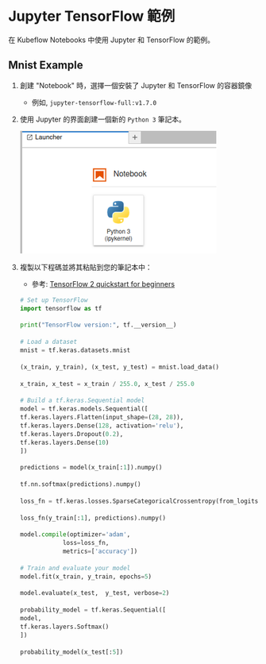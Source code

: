 # Jupyter TensorFlow 範例

在 Kubeflow Notebooks 中使用 Jupyter 和 TensorFlow 的範例。

## Mnist Example

1. 創建 "Notebook" 時，選擇一個安裝了 Jupyter 和 TensorFlow 的容器鏡像
    - 例如, `jupyter-tensorflow-full:v1.7.0`

2. 使用 Jupyter 的界面創建一個新的 `Python 3` 筆記本。

    ![](./assets/nb-tesorflow-mnist.png)

3. 複製以下程碼並將其粘貼到您的筆記本中：

    - 參考: [TensorFlow 2 quickstart for beginners](https://www.tensorflow.org/tutorials/quickstart/beginner)

    ```python
    # Set up TensorFlow
    import tensorflow as tf

    print("TensorFlow version:", tf.__version__)

    # Load a dataset
    mnist = tf.keras.datasets.mnist

    (x_train, y_train), (x_test, y_test) = mnist.load_data()

    x_train, x_test = x_train / 255.0, x_test / 255.0

    # Build a tf.keras.Sequential model
    model = tf.keras.models.Sequential([
    tf.keras.layers.Flatten(input_shape=(28, 28)),
    tf.keras.layers.Dense(128, activation='relu'),
    tf.keras.layers.Dropout(0.2),
    tf.keras.layers.Dense(10)
    ])

    predictions = model(x_train[:1]).numpy()

    tf.nn.softmax(predictions).numpy()

    loss_fn = tf.keras.losses.SparseCategoricalCrossentropy(from_logits=True)

    loss_fn(y_train[:1], predictions).numpy()

    model.compile(optimizer='adam',
                loss=loss_fn,
                metrics=['accuracy'])

    # Train and evaluate your model
    model.fit(x_train, y_train, epochs=5)

    model.evaluate(x_test,  y_test, verbose=2)

    probability_model = tf.keras.Sequential([
    model,
    tf.keras.layers.Softmax()
    ])

    probability_model(x_test[:5])
    ```

